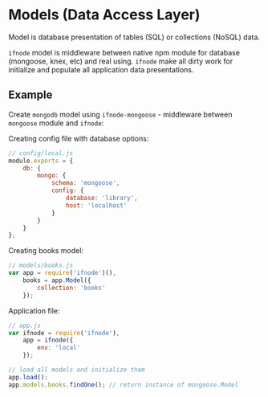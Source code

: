# Models (Data Access Layer)

Model is database presentation of tables (SQL) or collections (NoSQL) data.

`ifnode` model is middleware between native npm module for database (mongoose, knex, etc) and real using. `ifnode` make all dirty work for initialize and populate all application data presentations.

## Example

Create `mongodb` model using `ifnode-mongoose` - middleware between `mongoose` module and `ifnode`:

Creating config file with database options:

```javascript
// config/local.js    
module.exports = {
    db: {
        mongo: {
            schema: 'mongoose',
            config: {
                database: 'library',
                host: 'localhost'
            }
        }
    }
};
```

Creating books model:

```javascript
// models/books.js    
var app = require('ifnode')(),
    books = app.Model({
        collection: 'books'
    });
```

Application file:

```javascript
// app.js    
var ifnode = require('ifnode'),
    app = ifnode({
        env: 'local'
    });

// load all models and initialize them
app.load();
app.models.books.findOne(); // return instance of mongoose.Model
```